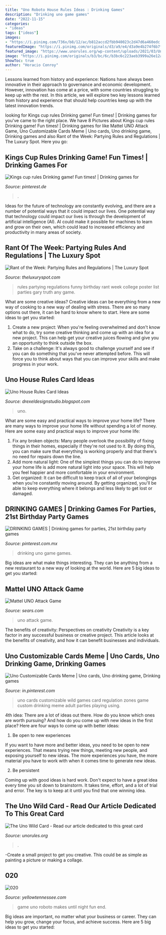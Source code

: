 ```yaml
---
title: "Uno Roboto House Rules Ideas : Drinking Games"
description: "Drinking uno game games"
date: "2022-11-15"
categories:
- "ideas"
tags: ["ideas"]
images:
- "https://i.pinimg.com/736x/b8/12/ac/b812accd2fbb940023c2d47d6a460edc.jpg"
featuredImage: "https://i.pinimg.com/originals/d3/a9/e4/d3a9e4b274f6b7fdb319021334146358.jpg"
featured_image: "https://www.unorules.org/wp-content/uploads/2021/03/Uno-blank-wild-card-ideas-min-980x508.png"
image: "https://i.pinimg.com/originals/b3/bc/6c/b3bc6c223aeb3999a26e12afda383e72.jpg"
ShowToc: true
author: "Horacio Conroy"
---
```



Lessons learned from history and experience:
Nations have always been innovative in their approach to governance and economic development. However, innovation has come at a price, with some countries struggling to keep up with the rest. In this article, we will explore two key lessons learned from history and experience that should help countries keep up with the latest innovation trends.

	

		
looking for Kings cup rules Drinking game! Fun times! | Drinking games for you've came to the right place. We have 8 Pictures about Kings cup rules Drinking game! Fun times! | Drinking games for like Mattel UNO Attack Game, Uno Customizable Cards Meme | Uno cards, Uno drinking game, Drinking games and also Rant of the Week: Partying Rules and Regulations | The Luxury Spot. Here you go:
		
    
## Kings Cup Rules Drinking Game! Fun Times! | Drinking Games For

<img loading=lazy src="https://i.pinimg.com/originals/b3/bc/6c/b3bc6c223aeb3999a26e12afda383e72.jpg" onerror="this.onerror=null;this.src='https://tse4.mm.bing.net/th?id=OIP.QXdgItNG-Cq-2TPBD_HPSgHaJ4&amp;pid=15.1';" alt="Kings cup rules Drinking game! Fun times! | Drinking games for">

_Source: pinterest.de_

>. 

	

Ideas for the future of technology are constantly evolving, and there are a number of potential ways that it could impact our lives. One potential way that technology could impact our lives is through the development of artificial intelligence (AI). AI could make it possible for machines to learn and grow on their own, which could lead to increased efficiency and productivity in many areas of society.

    
## Rant Of The Week: Partying Rules And Regulations | The Luxury Spot

<img loading=lazy src="http://www.theluxuryspot.com/wp-content/uploads/2011/12/party-rules-190348-500-669.jpg" onerror="this.onerror=null;this.src='https://tse4.mm.bing.net/th?id=OIP.QUnVRjwJ8S666MLm4r8kTAHaJ6&amp;pid=15.1';" alt="Rant of the Week: Partying Rules and Regulations | The Luxury Spot">

_Source: theluxuryspot.com_

>rules partying regulations funny birthday rant week college poster list parties gary truth any game. 

	

What are some creative ideas?
Creative ideas can be everything from a new way of cooking to a new way of dealing with stress. There are so many options out there, it can be hard to know where to start. Here are some ideas to get you started: 
1. Create a new project: When you're feeling overwhelmed and don't know what to do, try some creative thinking and come up with an idea for a new project. This can help get your creative juices flowing and give you an opportunity to think outside the box.
2. Take on a challenge: It's always good to challenge yourself and see if you can do something that you've never attempted before. This will force you to think about ways that you can improve your skills and make progress in your work. 

    
## Uno House Rules Card Ideas

<img loading=lazy src="https://i.ebayimg.com/images/g/0~EAAOSwrj9eNwsJ/s-l640.jpg" onerror="this.onerror=null;this.src='https://tse2.mm.bing.net/th?id=OIP.zk066KQQscHvcQO3bYarWwHaJ4&amp;pid=15.1';" alt="Uno House Rules Card Ideas">

_Source: drexeldesignstudio.blogspot.com_

>uno. 

	

What are some easy and practical ways to improve your home life?
There are many ways to improve your home life without spending a lot of money. Here are some easy and practical ways to improve your home life: 
1. Fix any broken objects: Many people overlook the possibility of fixing things in their homes, especially if they're not used to it. By doing this, you can make sure that everything is working properly and that there's no need for repairs down the line. 
2. Add more natural light: One of the simplest things you can do to improve your home life is add more natural light into your space. This will help you feel happier and more comfortable in your environment. 
3. Get organized: It can be difficult to keep track of all of your belongings when you're constantly moving around. By getting organized, you'll be able to keep everything where it belongs and less likely to get lost or damaged.

    
## DRINKING GAMES | Drinking Games For Parties, 21st Birthday Party Games

<img loading=lazy src="https://i.pinimg.com/736x/b8/12/ac/b812accd2fbb940023c2d47d6a460edc.jpg" onerror="this.onerror=null;this.src='https://tse1.mm.bing.net/th?id=OIP.iWFqI-Erp2qz1W2rAr0CmQHaHa&amp;pid=15.1';" alt="DRINKING GAMES | Drinking games for parties, 21st birthday party games">

_Source: pinterest.com.mx_

>drinking uno game games. 

	

Big ideas are what make things interesting. They can be anything from a new restaurant to a new way of looking at the world. Here are 5 big ideas to get you started: 

    
## Mattel UNO Attack Game

<img loading=lazy src="http://c.shld.net/rpx/i/s/i/spin/image/spin_prod_543114201??hei=64&amp;wid=64&amp;qlt=50" onerror="this.onerror=null;this.src='https://tse1.mm.bing.net/th?id=OIP.MEj9Mw3O3Q9R87kczwcGJAHaGK&amp;pid=15.1';" alt="Mattel UNO Attack Game">

_Source: sears.com_

>uno attack game. 

	

The benefits of creativity: Perspectives on creativity
Creativity is a key factor in any successful business or creative project. This article looks at the benefits of creativity, and how it can benefit businesses and individuals.

    
## Uno Customizable Cards Meme | Uno Cards, Uno Drinking Game, Drinking Games

<img loading=lazy src="https://i.pinimg.com/originals/d3/a9/e4/d3a9e4b274f6b7fdb319021334146358.jpg" onerror="this.onerror=null;this.src='https://tse2.mm.bing.net/th?id=OIP.86PAxgEDr6DkkxhSd577egHaGp&amp;pid=15.1';" alt="Uno Customizable Cards Meme | Uno cards, Uno drinking game, Drinking games">

_Source: in.pinterest.com_

>uno cards customizable wild games card regulation zones game custom drinking meme adult parties playing using. 

	

4th idea:
There are a lot of ideas out there. How do you know which ones are worth pursuing? And how do you come up with new ideas in the first place?
Here are four ways to come up with better ideas:

1. Be open to new experiences

If you want to have more and better ideas, you need to be open to new experiences. That means trying new things, meeting new people, and exposing yourself to new ideas. The more experiences you have, the more material you have to work with when it comes time to generate new ideas.

2. Be persistent

Coming up with good ideas is hard work. Don't expect to have a great idea every time you sit down to brainstorm. It takes time, effort, and a lot of trial and error. The key is to keep at it until you find that one winning idea.

    
## The Uno Wild Card - Read Our Article Dedicated To This Great Card

<img loading=lazy src="https://www.unorules.org/wp-content/uploads/2021/03/Uno-blank-wild-card-ideas-min-980x508.png" onerror="this.onerror=null;this.src='https://tse4.mm.bing.net/th?id=OIP.CTcPe0QsTbA6Ta3sqB_bhAHaD1&amp;pid=15.1';" alt="The Uno Wild Card - Read our article dedicated to this great card">

_Source: unorules.org_

>. 

	

-Create a small project to get you creative. This could be as simple as painting a picture or making a collage. 

    
## 020

<img loading=lazy src="http://yellowtennessee.com/wp-content/uploads/2011/11/020-1024x768.jpg" onerror="this.onerror=null;this.src='https://tse2.mm.bing.net/th?id=OIP.OAKy5g7-PtIdEdWm_eWNwwHaFj&amp;pid=15.1';" alt="020">

_Source: yellowtennessee.com_

>game uno roboto makes until night fun end. 

	

Big ideas are important, no matter what your business or career. They can help you grow, change your focus, and achieve success. Here are 5 big ideas to get you started: 

